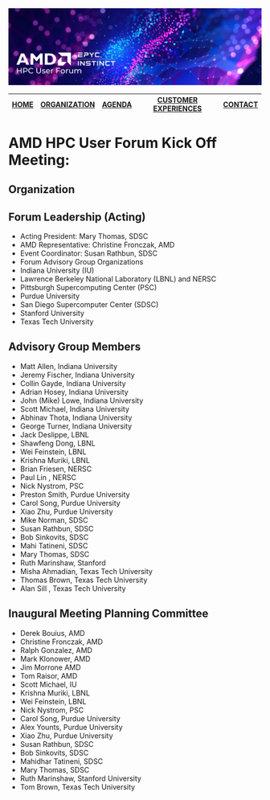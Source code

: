 <img src="images/Smaller-AMDHPCUserTraining_header.png" alt="Comet Rack View" width="700px" />

| [HOME](README.md) | [ORGANIZATION](organization.md) | [AGENDA](agenda.md)  | [CUSTOMER EXPERIENCES](custexp.md) | [CONTACT](contact.md) |
| :-----: | :-----: | :-----: | :-----: | :-----: |

 
# AMD HPC User Forum Kick Off Meeting:
## Organization
 

## Forum Leadership (Acting)

* Acting President: Mary Thomas, SDSC
* AMD Representative:  Christine Fronczak, AMD
* Event Coordinator: Susan Rathbun, SDSC
* Forum Advisory Group Organizations
* Indiana University (IU)
* Lawrence Berkeley National Laboratory (LBNL) and NERSC
* Pittsburgh Supercomputing Center (PSC)
* Purdue University
* San Diego Supercomputer Center (SDSC)
* Stanford University
* Texas Tech University
 
## Advisory Group Members

* Matt Allen, Indiana University
* Jeremy Fischer, Indiana University
* Collin Gayde, Indiana University
* Adrian Hosey, Indiana University
* John (Mike) Lowe, Indiana University
* Scott Michael, Indiana University
* Abhinav Thota, Indiana University
* George Turner, Indiana University
* Jack Deslippe, LBNL
* Shawfeng Dong, LBNL
* Wei Feinstein, LBNL
* Krishna Muriki, LBNL
* Brian Friesen, NERSC
* Paul Lin , NERSC
* Nick Nystrom, PSC
* Preston Smith, Purdue University
* Carol Song, Purdue University
* Xiao Zhu, Purdue University
* Mike Norman, SDSC
* Susan Rathbun, SDSC
* Bob Sinkovits, SDSC
* Mahi Tatineni, SDSC
* Mary Thomas, SDSC
* Ruth Marinshaw, Stanford
* Misha Ahmadian, Texas Tech University
* Thomas Brown, Texas Tech University
* Alan Sill , Texas Tech University
 

## Inaugural Meeting Planning Committee

* Derek Bouius, AMD
* Christine Fronczak, AMD
* Ralph Gonzalez, AMD
* Mark Klonower, AMD
* Jim Morrone AMD
* Tom Raisor, AMD
* Scott Michael, IU
* Krishna Muriki, LBNL
* Wei Feinstein, LBNL
* Nick Nystrom, PSC
* Carol Song, Purdue University
* Alex Younts, Purdue University
* Xiao Zhu, Purdue University
* Susan Rathbun, SDSC
* Bob Sinkovits, SDSC
* Mahidhar Tatineni, SDSC
* Mary Thomas, SDSC
* Ruth Marinshaw, Stanford University
* Tom Brown, Texas Tech University
